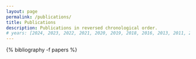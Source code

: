 ```yaml
---
layout: page
permalink: /publications/
title: Publications
description: Publications in reversed chronological order.
# years: [2024, 2023, 2022, 2021, 2020, 2019, 2018, 2016, 2013, 2011, 2010, 2007]
---
```


<!---
{% for y in page.years %}
  <h3 class="year">{{y}}</h3>
  {% bibliography -f papers -q @*[year={{y}}]* %}
{% endfor %}
-->


{% bibliography -f papers %}

